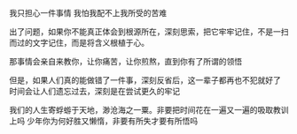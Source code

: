 我只担心一件事情
我怕我配不上我所受的苦难

出了问题，如果你不能真正体会到根源所在，深刻思索，把它牢牢记住，不是一扫而过的文字记住，而是将含义根植于心。

那事情会亲自来教你，让你痛苦，让你煎熬，直到你有了所谓的领悟

但是，如果人们真的能做错了一件事，深刻反省后，这一辈子都再也不犯就好了
时间会让人们遗忘过去，深刻是在尝试更久的牢记

我们的人生寄蜉蝣于天地，渺沧海之一粟。非要把时间花在一遍又一遍的吸取教训上吗
少年你为何好胜又懒惰，非要有所失才要有所悟吗